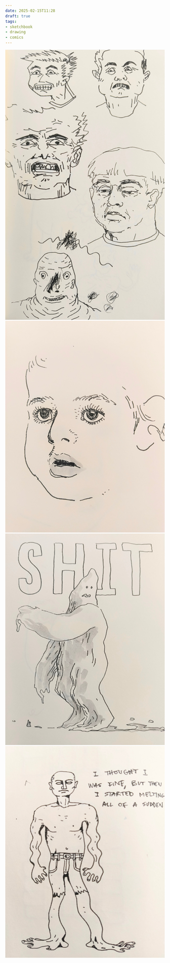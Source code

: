 ```yaml
---
date: 2025-02-15T11:28
draft: true
tags:
- sketchbook
- drawing
- comics
---
```

![attachment-2025-02-15](/content/attachment/zettel-notes/attachment-2025-02-15.jpg)
![attachment-2025-02-15_1](/content/attachment/zettel-notes/attachment-2025-02-15_1.jpg)
![attachment-2025-02-15_2](/content/attachment/zettel-notes/attachment-2025-02-15_2.jpg)
![attachment-2025-02-15_3](/content/attachment/zettel-notes/attachment-2025-02-15_3.jpg)


